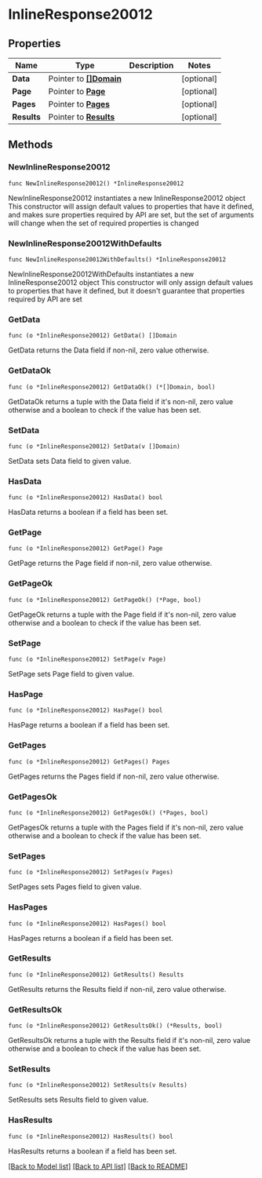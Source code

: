 # InlineResponse20012

## Properties

Name | Type | Description | Notes
------------ | ------------- | ------------- | -------------
**Data** | Pointer to [**[]Domain**](Domain.md) |  | [optional] 
**Page** | Pointer to [**Page**](Page.md) |  | [optional] 
**Pages** | Pointer to [**Pages**](Pages.md) |  | [optional] 
**Results** | Pointer to [**Results**](Results.md) |  | [optional] 

## Methods

### NewInlineResponse20012

`func NewInlineResponse20012() *InlineResponse20012`

NewInlineResponse20012 instantiates a new InlineResponse20012 object
This constructor will assign default values to properties that have it defined,
and makes sure properties required by API are set, but the set of arguments
will change when the set of required properties is changed

### NewInlineResponse20012WithDefaults

`func NewInlineResponse20012WithDefaults() *InlineResponse20012`

NewInlineResponse20012WithDefaults instantiates a new InlineResponse20012 object
This constructor will only assign default values to properties that have it defined,
but it doesn't guarantee that properties required by API are set

### GetData

`func (o *InlineResponse20012) GetData() []Domain`

GetData returns the Data field if non-nil, zero value otherwise.

### GetDataOk

`func (o *InlineResponse20012) GetDataOk() (*[]Domain, bool)`

GetDataOk returns a tuple with the Data field if it's non-nil, zero value otherwise
and a boolean to check if the value has been set.

### SetData

`func (o *InlineResponse20012) SetData(v []Domain)`

SetData sets Data field to given value.

### HasData

`func (o *InlineResponse20012) HasData() bool`

HasData returns a boolean if a field has been set.

### GetPage

`func (o *InlineResponse20012) GetPage() Page`

GetPage returns the Page field if non-nil, zero value otherwise.

### GetPageOk

`func (o *InlineResponse20012) GetPageOk() (*Page, bool)`

GetPageOk returns a tuple with the Page field if it's non-nil, zero value otherwise
and a boolean to check if the value has been set.

### SetPage

`func (o *InlineResponse20012) SetPage(v Page)`

SetPage sets Page field to given value.

### HasPage

`func (o *InlineResponse20012) HasPage() bool`

HasPage returns a boolean if a field has been set.

### GetPages

`func (o *InlineResponse20012) GetPages() Pages`

GetPages returns the Pages field if non-nil, zero value otherwise.

### GetPagesOk

`func (o *InlineResponse20012) GetPagesOk() (*Pages, bool)`

GetPagesOk returns a tuple with the Pages field if it's non-nil, zero value otherwise
and a boolean to check if the value has been set.

### SetPages

`func (o *InlineResponse20012) SetPages(v Pages)`

SetPages sets Pages field to given value.

### HasPages

`func (o *InlineResponse20012) HasPages() bool`

HasPages returns a boolean if a field has been set.

### GetResults

`func (o *InlineResponse20012) GetResults() Results`

GetResults returns the Results field if non-nil, zero value otherwise.

### GetResultsOk

`func (o *InlineResponse20012) GetResultsOk() (*Results, bool)`

GetResultsOk returns a tuple with the Results field if it's non-nil, zero value otherwise
and a boolean to check if the value has been set.

### SetResults

`func (o *InlineResponse20012) SetResults(v Results)`

SetResults sets Results field to given value.

### HasResults

`func (o *InlineResponse20012) HasResults() bool`

HasResults returns a boolean if a field has been set.


[[Back to Model list]](../README.md#documentation-for-models) [[Back to API list]](../README.md#documentation-for-api-endpoints) [[Back to README]](../README.md)



